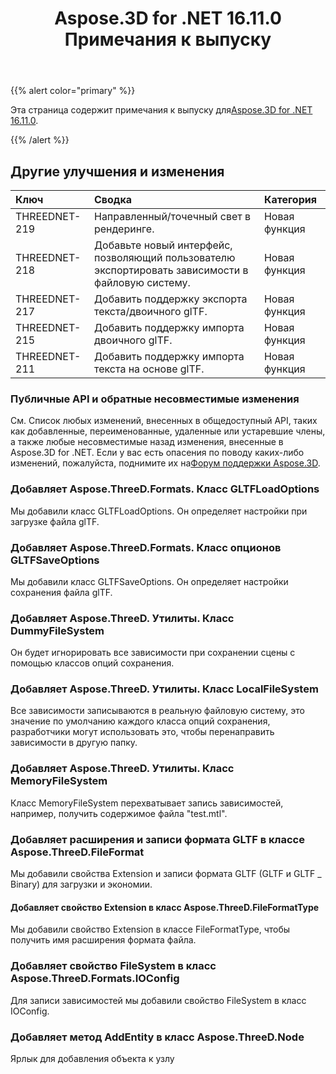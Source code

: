 ﻿---
title: Aspose.3D for .NET 16.11.0 Примечания к выпуску
type: docs
weight: 20
url: /ru/net/aspose-3d-for-net-16-11-0-release-notes/
---
{{% alert color="primary" %}} 

Эта страница содержит примечания к выпуску для[Aspose.3D for .NET 16.11.0](https://www.nuget.org/packages/Aspose.3D/16.11.0).

{{% /alert %}} 
## **Другие улучшения и изменения**

|**Ключ**|**Сводка**|**Категория**|
|:- |:- |:- |
|THREEDNET-219|Направленный/точечный свет в рендеринге.|Новая функция|
|THREEDNET-218|Добавьте новый интерфейс, позволяющий пользователю экспортировать зависимости в файловую систему.|Новая функция|
|THREEDNET-217|Добавить поддержку экспорта текста/двоичного glTF.|Новая функция|
|THREEDNET-215|Добавить поддержку импорта двоичного glTF.|Новая функция|
|THREEDNET-211|Добавить поддержку импорта текста на основе glTF.|Новая функция|
### **Публичные API и обратные несовместимые изменения**
См. Список любых изменений, внесенных в общедоступный API, таких как добавленные, переименованные, удаленные или устаревшие члены, а также любые несовместимые назад изменения, внесенные в Aspose.3D for .NET. Если у вас есть опасения по поводу каких-либо изменений, пожалуйста, поднимите их на[Форум поддержки Aspose.3D](https://forum.aspose.com/c/3d/18).
### **Добавляет Aspose.ThreeD.Formats. Класс GLTFLoadOptions**
Мы добавили класс GLTFLoadOptions. Он определяет настройки при загрузке файла glTF.
### **Добавляет Aspose.ThreeD.Formats. Класс опционов GLTFSaveOptions**
Мы добавили класс GLTFSaveOptions. Он определяет настройки сохранения файла glTF.
### **Добавляет Aspose.ThreeD. Утилиты. Класс DummyFileSystem**
Он будет игнорировать все зависимости при сохранении сцены с помощью классов опций сохранения.
### **Добавляет Aspose.ThreeD. Утилиты. Класс LocalFileSystem**
Все зависимости записываются в реальную файловую систему, это значение по умолчанию каждого класса опций сохранения, разработчики могут использовать это, чтобы перенаправить зависимости в другую папку.
### **Добавляет Aspose.ThreeD. Утилиты. Класс MemoryFileSystem**
Класс MemoryFileSystem перехватывает запись зависимостей, например, получить содержимое файла "test.mtl".
### **Добавляет расширения и записи формата GLTF в классе Aspose.ThreeD.FileFormat**
Мы добавили свойства Extension и записи формата GLTF (GLTF и GLTF _ Binary) для загрузки и экономии.
#### **Добавляет свойство Extension в класс Aspose.ThreeD.FileFormatType**
Мы добавили свойство Extension в классе FileFormatType, чтобы получить имя расширения формата файла.
### **Добавляет свойство FileSystem в класс Aspose.ThreeD.Formats.IOConfig**
Для записи зависимостей мы добавили свойство FileSystem в класс IOConfig.
### **Добавляет метод AddEntity в класс Aspose.ThreeD.Node**
Ярлык для добавления объекта к узлу
